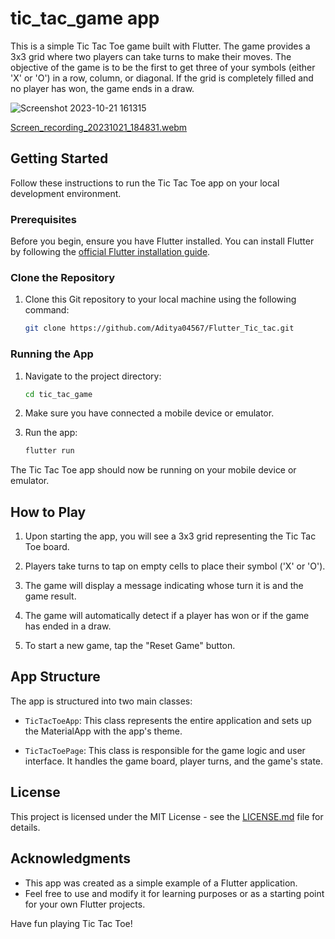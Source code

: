 # tic_tac_game app



This is a simple Tic Tac Toe game built with Flutter. The game provides a 3x3 grid where two players can take turns to make their moves. The objective of the game is to be the first to get three of your symbols (either 'X' or 'O') in a row, column, or diagonal. If the grid is completely filled and no player has won, the game ends in a draw.

![Screenshot 2023-10-21 161315](https://github.com/Aditya04567/Flutter_Tic_tac/assets/127686599/b11bcbf8-d712-47ca-81a1-937a816e8a8e)

[Screen_recording_20231021_184831.webm](https://github.com/Aditya04567/Flutter_Tic_tac/assets/127686599/1a43d0b5-74be-4514-9915-fa17652219a4)


## Getting Started

Follow these instructions to run the Tic Tac Toe app on your local development environment.

### Prerequisites

Before you begin, ensure you have Flutter installed. You can install Flutter by following the [official Flutter installation guide](https://flutter.dev/docs/get-started/install).

### Clone the Repository

1. Clone this Git repository to your local machine using the following command:

   ```bash
   git clone https://github.com/Aditya04567/Flutter_Tic_tac.git
   ```

### Running the App

1. Navigate to the project directory:

   ```bash
   cd tic_tac_game
   ```

2. Make sure you have connected a mobile device or emulator.

3. Run the app:

   ```bash
   flutter run
   ```

The Tic Tac Toe app should now be running on your mobile device or emulator.

## How to Play

1. Upon starting the app, you will see a 3x3 grid representing the Tic Tac Toe board.

2. Players take turns to tap on empty cells to place their symbol ('X' or 'O').

3. The game will display a message indicating whose turn it is and the game result.

4. The game will automatically detect if a player has won or if the game has ended in a draw.

5. To start a new game, tap the "Reset Game" button.

## App Structure

The app is structured into two main classes:

- `TicTacToeApp`: This class represents the entire application and sets up the MaterialApp with the app's theme.

- `TicTacToePage`: This class is responsible for the game logic and user interface. It handles the game board, player turns, and the game's state.

## License

This project is licensed under the MIT License - see the [LICENSE.md](LICENSE.md) file for details.

## Acknowledgments

- This app was created as a simple example of a Flutter application.
- Feel free to use and modify it for learning purposes or as a starting point for your own Flutter projects.

Have fun playing Tic Tac Toe!
